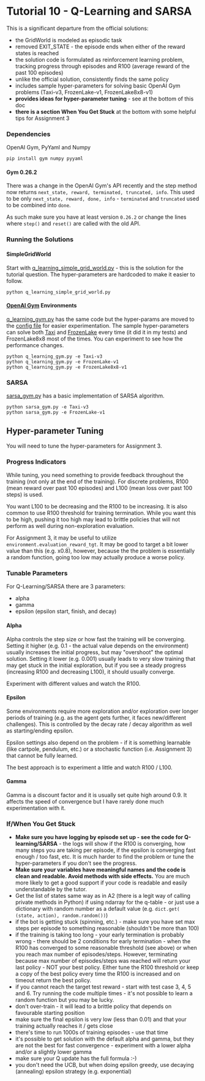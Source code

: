 # Tutorial 10 - Q-Learning and SARSA

This is a significant departure from the official solutions:

- the GridWorld is modeled as episodic task
- removed EXIT_STATE - the episode ends when either of the reward states is reached
- the solution code is formulated as reinforcement learning problem, tracking progress through episodes and R100 (average reward of the past 100 episodes)
- unlike the official solution, consistently finds the same policy
- includes sample hyper-parameters for solving basic OpenAI Gym problems (Taxi-v3, FrozenLake-v1, FrozenLake8x8-v1)
- __provides ideas for hyper-parameter tuning__ - see at the bottom of this doc
- __there is a section When You Get Stuck__ at the bottom with some helpful tips for Assignment 3

### Dependencies
OpenAI Gym, PyYaml and Numpy

    pip install gym numpy pyyaml

#### Gym 0.26.2
There was a change in the OpenAI Gym's API recently and the step method now returns `next_state, reward, terminated, truncated, info`.
This used to be only `next_state, reward, done, info` - `terminated` and `truncated` used to be combined into `done`.

As such make sure you have at least version `0.26.2` or change the lines where `step()` and `reset()` are called with the old API.

### Running the Solutions

#### SimpleGridWorld

Start with [q_learning_simple_grid_world.py](q_learning_simple_grid_world.py) - this is the solution for the tutorial question.
The hyper-parameters are hardcoded to make it easier to follow.

    python q_learning_simple_grid_world.py

#### [OpenAI Gym](https://www.gymlibrary.dev/) Environments

[q_learning_gym.py](q_learning_gym.py) has the same code but the hyper-params are moved to the [config file](config/q-learning.yaml) for easier experimentation.
The sample hyper-parameters can solve both [Taxi](https://www.gymlibrary.dev/environments/toy_text/taxi/) and [FrozenLake](https://www.gymlibrary.dev/environments/toy_text/frozen_lake/) every time (it did it in my tests) and FrozenLake8x8 most of the times.
You can experiment to see how the performance changes.

    python q_learning_gym.py -e Taxi-v3
    python q_learning_gym.py -e FrozenLake-v1
    python q_learning_gym.py -e FrozenLake8x8-v1

### SARSA
[sarsa_gym.py](sarsa_gym.py) has a basic implementation of SARSA algorithm.

    python sarsa_gym.py -e Taxi-v3
    python sarsa_gym.py -e FrozenLake-v1

## Hyper-parameter Tuning
You will need to tune the hyper-parameters for Assignment 3.

### Progress Indicators
While tuning, you need something to provide feedback throughout the training (not only at the end of the training).
For discrete problems, R100 (mean reward over past 100 episodes) and L100 (mean loss over past 100 steps) is used.

You want L100 to be decreasing and the R100 to be increasing.
It is also common to use R100 threshold for training termination. While you want this to be high, pushing it too high may lead to brittle policies that will not perform as well during non-exploration evaluation.

For Assignment 3, it may be useful to utilize `environment.evaluation_reward_tgt`. It may be good to target a bit lower value than this (e.g. x0.8), however, because the the problem is essentially a random function, going too low may actually produce a worse policy.

### Tunable Parameters
For Q-Learning/SARSA there are 3 parameters:
- alpha
- gamma
- epsilon (epsilon start, finish, and decay)

#### Alpha
Alpha controls the step size or how fast the training will be converging.
Setting it higher (e.g. 0.1 - the actual value depends on the environment) usually increases the initial progress, but may "overshoot" the optimal solution.
Setting it lower (e.g. 0.001) usually leads to very slow training that may get stuck in the initial exploration, but if you see a steady progress (increasing R100 and decreasing L100), it should usually converge.

Experiment with different values and watch the R100.

#### Epsilon
Some environments require more exploration and/or exploration over longer periods of training (e.g. as the agent gets further, it faces new/different challenges).
This is controlled by the decay rate / decay algorithm as well as starting/ending epsilon.

Epsilon settings also depend on the problem - if it is something learnable (like cartpole, pendulum, etc.) or a stochastic function (i.e. Assignment 3) that cannot be fully learned.

The best approach is to experiment a little and watch R100 / L100.

#### Gamma
Gamma is a discount factor and it is usually set quite high around 0.9. It affects the speed of convergence but I have rarely done much experimentation with it.

### If/When You Get Stuck
- __Make sure you have logging by episode set up - see the code for Q-learning/SARSA__ - the logs will show if the R100 is converging, how many steps you are taking per episode, if the epsilon is converging fast enough / too fast, etc. It is much harder to find the problem or tune the hyper-parameters if you don't see the progress.
- __Make sure your variables have meaningful names and the code is clean and readable. Avoid methods with side effects.__ You are much more likely to get a good support if your code is readable and easily understandable by the tutor.
- Get the list of states same way as in A2 (there is a legit way of calling private methods in Python) if using ndarray for the q-table - or just use a dictionary with random number as a default value (e.g. `dict.get( (state, action), random.random())`)
- if the bot is getting stuck (spinning, etc.) - make sure you have set max steps per episode to something reasonable (shouldn't be more than 100)
- if the training is taking too long - your early termination is probably wrong - there should be 2 conditions for early termination - when the R100 has converged to some reasonable threshold (see above) or when you reach max number of episodes/steps. However, terminating because max number of episodes/steps was reached will return your last policy - NOT your best policy. Either tune the R100 threshold or keep a copy of the best policy every time the R100 is increased and on timeout return the best policy.
- if you cannot reach the target test reward - start with test case 3, 4, 5 and 6. Try running the code multiple times - it's not possible to learn a random function but you may be lucky.
- don't over-train - it will lead to a brittle policy that depends on favourable starting position
- make sure the final epsilon is very low (less than 0.01) and that your training actually reaches it / gets close
- there's time to run 1000s of training episodes - use that time
- it's possible to get solution with the default alpha and gamma, but they are not the best for fast convergence - experiment with a lower alpha and/or a slightly lower gamma
- make sure your Q update has the full formula :-)
- you don't need the UCB, but when doing epsilon greedy, use decaying (annealing) epsilon strategy (e.g. exponential)